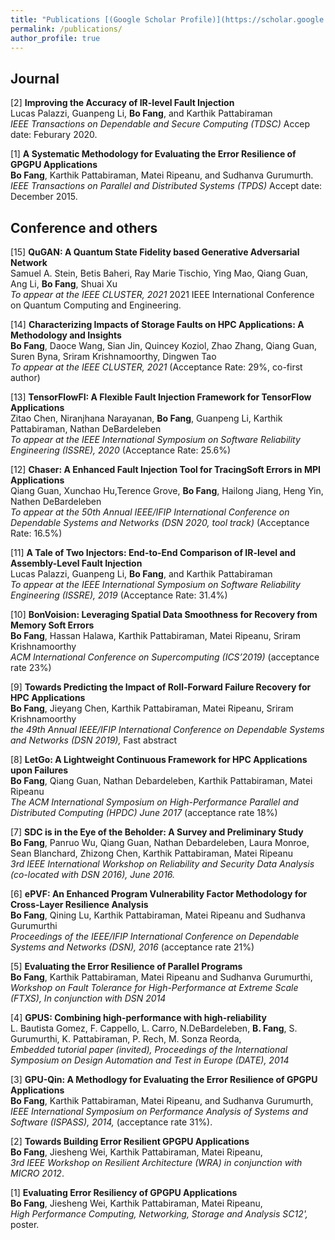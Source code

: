 ```yaml
---
title: "Publications [(Google Scholar Profile)](https://scholar.google.ca/citations?user=50k_hl8AAAAJ&hl=en)"
permalink: /publications/
author_profile: true
---
```

## Journal
[2] <b>Improving the Accuracy of IR-level Fault Injection</b><br>
Lucas Palazzi, Guanpeng Li, <b>Bo Fang</b>, and Karthik Pattabiraman <br><i> IEEE Transactions on Dependable and Secure Computing (TDSC) </i> Accep date: Feburary 2020.

[1] <b>A Systematic Methodology for Evaluating the Error Resilience of GPGPU Applications</b> <br> 
<b>Bo Fang</b>, Karthik Pattabiraman, Matei Ripeanu, and Sudhanva Gurumurth.<br>
<i>IEEE Transactions on Parallel and Distributed Systems (TPDS)</i> Accept date: December 2015.

## Conference and others
[15] <b> QuGAN: A Quantum State Fidelity based Generative Adversarial Network</b><br>
Samuel A. Stein, Betis Baheri, Ray Marie Tischio, Ying Mao, Qiang Guan, Ang Li, <b>Bo Fang</b>, Shuai Xu<br><i> To appear at the IEEE CLUSTER, 2021 </i> 2021 IEEE International Conference on Quantum Computing and Engineering.

[14] <b> Characterizing Impacts of Storage Faults on HPC Applications: A Methodology and Insights</b><br>
<b>Bo Fang</b>, Daoce Wang, Sian Jin, Quincey Koziol, Zhao Zhang, Qiang Guan, Suren Byna, Sriram Krishnamoorthy, Dingwen Tao<br><i> To appear at the IEEE CLUSTER, 2021 </i> (Acceptance Rate: 29%, co-first author) 

[13] <b> TensorFlowFI: A Flexible Fault Injection Framework for TensorFlow Applications</b><br>
Zitao Chen, Niranjhana Narayanan, <b>Bo Fang</b>, Guanpeng Li, Karthik Pattabiraman, Nathan DeBardeleben<br><i> To appear at the IEEE International Symposium on Software Reliability Engineering (ISSRE), 2020 </i> (Acceptance Rate: 25.6%) 

[12] <b>Chaser: A Enhanced Fault Injection Tool for TracingSoft Errors in MPI Applications</b><br>
Qiang Guan, Xunchao Hu,Terence Grove, <b>Bo Fang</b>, Hailong Jiang, Heng Yin, Nathen DeBardeleben<br><i> To appear at the 50th Annual IEEE/IFIP International Conference on Dependable Systems and Networks (DSN 2020, tool track) </i> (Acceptance Rate: 16.5%) 

[11] <b>A Tale of Two Injectors: End-to-End Comparison of IR-level and Assembly-Level Fault Injection</b><br>
Lucas Palazzi, Guanpeng Li, <b>Bo Fang</b>, and Karthik Pattabiraman <br><i> To appear at the IEEE International Symposium on Software Reliability Engineering (ISSRE), 2019 </i> (Acceptance Rate: 31.4%) 

[10] <b>BonVoision: Leveraging Spatial Data Smoothness for Recovery from Memory Soft Errors</b> <br>
<b>Bo Fang</b>, Hassan Halawa, Karthik Pattabiraman, Matei Ripeanu, Sriram Krishnamoorthy <br><i> ACM International Conference on Supercomputing (ICS’2019) </i> (acceptance rate 23%)

[9] <b>Towards Predicting the Impact of Roll-Forward Failure Recovery for HPC Applications</b> <br>
<b>Bo Fang</b>, Jieyang Chen, Karthik Pattabiraman, Matei Ripeanu, Sriram Krishnamoorthy<br> <i> the 49th Annual IEEE/IFIP International Conference on Dependable Systems and Networks (DSN 2019), </i> Fast abstract

[8] <b>LetGo: A Lightweight Continuous Framework for HPC Applications upon Failures</b><br>
<b>Bo Fang</b>, Qiang Guan, Nathan Debardeleben, Karthik Pattabiraman, Matei Ripeanu <br><i>The ACM International Symposium on High-Performance Parallel and Distributed Computing (HPDC) June 2017 </i> (acceptance rate 18%)

[7] <b>SDC is in the Eye of the Beholder: A Survey and Preliminary Study</b><br>
<b>Bo Fang</b>, Panruo Wu, Qiang Guan, Nathan Debardeleben, Laura Monroe, Sean Blanchard, Zhizong Chen, Karthik Pattabiraman, Matei Ripeanu <br><i>3rd IEEE International Workshop on Reliability and Security Data Analysis (co-located with DSN 2016), June 2016.</i>

[6] <b>ePVF: An Enhanced Program Vulnerability Factor Methodology for Cross-Layer Resilience Analysis</b><br>
<b>Bo Fang</b>, Qining Lu, Karthik Pattabiraman, Matei Ripeanu and Sudhanva Gurumurthi <br><i>Proceedings of
the IEEE/IFIP International Conference on Dependable Systems and Networks (DSN), 2016 </i> (acceptance rate 21%)

[5] <b>Evaluating the Error Resilience of Parallel Programs</b><br>
<b>Bo Fang</b>, Karthik Pattabiraman, Matei Ripeanu and Sudhanva Gurumurthi, <br><i>Workshop on Fault Tolerance for High-Performance at Extreme Scale (FTXS), In conjunction with DSN 2014 </i>

[4] <b>GPUS: Combining high-performance with high-reliability</b><br>
L. Bautista Gomez, F. Cappello, L. Carro, N.DeBardeleben, <b>B. Fang</b>, S. Gurumurthi, K. Pattabiraman, P. Rech, M. Sonza Reorda, <br><i>Embedded tutorial paper (invited), Proceedings of the International Symposium on Design Automation and Test in Europe (DATE), 2014 </i>

[3] <b>GPU-Qin: A Methodlogy for Evaluating the Error Resilience of GPGPU Applications</b> <br> 
<b>Bo Fang</b>, Karthik Pattabiraman, Matei Ripeanu, and Sudhanva Gurumurth,<br>
<i>IEEE International Symposium on Performance Analysis of Systems and Software (ISPASS), 2014,</i>  (acceptance rate 31%).

[2] <b>Towards Building Error Resilient GPGPU Applications</b> <br> 
<b>Bo Fang</b>, Jiesheng Wei, Karthik Pattabiraman, Matei Ripeanu,<br>
<i>3rd IEEE Workshop on Resilient Architecture (WRA) in conjunction with MICRO 2012</i>.

[1] <b>Evaluating Error Resiliency of GPGPU Applications</b> <br> 
<b>Bo Fang</b>, Jiesheng Wei, Karthik Pattabiraman, Matei Ripeanu,<br>
<i>High Performance Computing, Networking, Storage and Analysis SC12', </i> poster.
